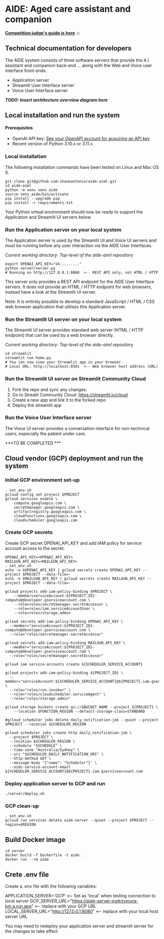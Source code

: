 # AIDE: Aged care assistant and companion

**[Competition judge's guide is here](ReadMe.md) ☺**

## Technical documentation for developers

The AIDE system consists of three software servers that provide the
A.I assistant and companion back-end ... along with the Web and Voice
user interface front-ends.

- Application server
- Streamlit User Interface server
- Voice User Interface server

***TODO: Insert architecture overview diagram here***

## Local installation and run the system

#### Prerequisites

- OpenAI API key: [See your OpenAPI account for acquiring an API key](https://platform.openai.com/api-keys)
- Recent version of Python 3.10.x or 3.11.x

### Local installation

The following installation commands have been tested on Linux and Mac OS X.

    git clone git@github.com:shaneantonio/aide-aiml.git
    cd aide-aiml
    python -m venv venv_aide
    source venv_aide/bin/activate
    pip install --upgrade pip
    pip install -r requirements.txt

Your Python virtual environment should now be ready to support the Application and Streamlit UI servers below.

### Run the Application server on your local system

The Application server is used by the Streamlit UI and Voice UI servers and must be running before any user interaction via the AIDE User Interfaces.

*Current working directory: Top-level of the aide-aiml repository*

    export OPENAI_API_KEY="sk-........"
    python server/server.py
    # Running on http://127.0.0.1:8080  <-- REST API only, not HTML / HTTP

This server only provides a REST API endpoint for the AIDE User Interface servers.  It does not provide an HTML / HTTP endpoint for web browsers, instead have a look at the Streamlit UI server.

Note: It is entirely possible to develop a standard JavaScript / HTML / CSS web browser application that utilises this Application server.

### Run the Streamlit UI server on your local system

The Streamlit UI server provides standard web server (HTML / HTTP endpoint) that can be used by a web browser directly.

*Current working directory: Top-level of the aide-aiml repository*

    cd streamlit
    streamlit run home.py
    # You can now view your Streamlit app in your browser.
    # Local URL: http://localhost:8501  <-- Web browser host address (URL)

### Run the Streamlit UI server on Streamlit Community Cloud

1. Fork the repo and sync any changes.
2. Go to Strealit Community Cloud: https://streamlit.io/cloud
3. Create a new app and link it to the forked repo
4. Deploy the streamlit app

### Run the Voice User Interface server

The Voice UI server provides a conversation interface for non-technical users, especially the patient under care.

***TO BE COMPLETED ***

## Cloud vendor (GCP) deployment and run the system

### Initial GCP environment set-up
```
. set_env.sh
gcloud config set project $PROJECT
gcloud services enable \
    compute.googleapis.com \
    secretmanager.googleapis.com \
    artifactregistry.googleapis.com \
    cloudfunctions.googleapis.com \
    cloudscheduler.googleapis.com
```

### Create GCP secrets

Create GCP secret OPENAI_API_KEY and add IAM policy for service account access to the secret:
```
OPENAI_API_KEY=<OPENAI_API_KEY>
MAILGUN_API_KEY=<MAILGUN_API_KEY>
. set_env.sh
echo -n $OPENAI_API_KEY | gcloud secrets create OPENAI_API_KEY --project $PROJECT --data-file=-
echo -n $MAILGUN_API_KEY | gcloud secrets create MAILGUN_API_KEY --project $PROJECT --data-file=-

gcloud projects add-iam-policy-binding $PROJECT \
    --member=serviceAccount:${PROJECT_ID}-compute@developer.gserviceaccount.com \
    --role=roles/secretmanager.secretAccessor \
    --role=roles/iam.serviceAccountUser \
    --role=roles/storage.admin

gcloud secrets add-iam-policy-binding OPENAI_API_KEY \
  --member="serviceAccount:${PROJECT_ID}-compute@developer.gserviceaccount.com \
  --role="roles/secretmanager.secretAccessor"

gcloud secrets add-iam-policy-binding MAILGUN_API_KEY \
  --member="serviceAccount:${PROJECT_ID}-compute@developer.gserviceaccount.com \
  --role="roles/secretmanager.secretAccessor"

gcloud iam service-accounts create ${SCHEDULER_SERVICE_ACCOUNT}

gcloud projects add-iam-policy-binding ${PROJECT_ID} \
  --member="serviceAccount:${SCHEDULER_SERVICE_ACCOUNT}@${PROJECT}.iam.gserviceaccount.com" \
  --role="roles/run.invoker" \
  --role="roles/cloudscheduler.serviceAgent" \
  --role="roles/storage.admin"

gcloud storage buckets create gs://$BUCKET_NAME --project ${PROJECT} \
    --location $FUNCTION_REGION --default-storage-class=STANDARD

#gcloud scheduler jobs delete daily_notification-job --quiet --project $PROJECT --location $SCHEDULER_REGION

gcloud scheduler jobs create http daily_notification-job \
  --project $PROJECT \
  --location $SCHEDULER_REGION \
  --schedule "$SCHEDULE" \
  --time-zone "Australia/Sydney" \
  --uri "$SCHEDULED_DAILY_NOTIFICATION_URI" \
  --http-method GET \
  --message-body '{"name": "Scheduler"}' \
  --oidc-service-account-email ${SCHEDULER_SERVICE_ACCOUNT}@${PROJECT}.iam.gserviceaccount.com
```

### Deploy application server to GCP and run

```
./server/deploy.sh
```

### GCP clean-up

```
. set_env.sh
gcloud run services delete aide-server --quiet --project $PROJECT --region=$REGION
```

## Build Docker image

    cd server
    docker build -f Dockerfile -t aide .
    docker run --rm aide

## Crete .env file

Create a .env file with the following variables:

  APPLICATION_SERVER='GCP' <-- Set as 'local' when testing connection to local server
  GCP_SERVER_URL="https://aide-server-ogdrzymura-km.a.run.app" <-- replace with your GCP URL
  LOCAL_SERVER_URL="http://127.0.0.1:8080" <-- replace with your local host server URL

You may need to redeploy your application server and streamlit server for the changes to take effect
